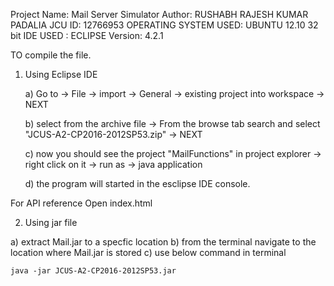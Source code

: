 Project Name: Mail Server Simulator
Author: RUSHABH RAJESH KUMAR PADALIA
JCU ID: 12766953
OPERATING SYSTEM USED: UBUNTU 12.10 32 bit
IDE USED : ECLIPSE Version: 4.2.1


TO compile the file.

1) Using Eclipse IDE

    a) Go to -> File -> import -> General -> existing project into workspace -> NEXT

    b) select from the archive file -> From the browse tab search and select "JCUS-A2-CP2016-2012SP53.zip" -> NEXT

    c) now you should see the project "MailFunctions" in project explorer -> right click on it -> run as -> java application

    d) the program will started in the esclipse IDE console.    
 

For API reference Open index.html

2) Using jar file

  a) extract Mail.jar to a specfic location
  b) from the terminal navigate to the location where Mail.jar is stored
  c) use below command in terminal
   
  
    java -jar JCUS-A2-CP2016-2012SP53.jar
